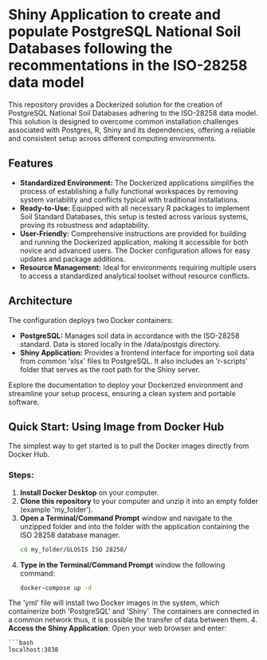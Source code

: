 # Shiny Application to create and populate PostgreSQL National Soil Databases following the recommentations in the ISO-28258 data model

This repository provides a Dockerized solution for the creation of PostgreSQL National Soil Databases adhering to the ISO-28258 data model. This solution is designed to overcome common installation challenges associated with Postgres, R, Shiny and its dependencies, offering a reliable and consistent setup across different computing environments.

## Features
- **Standardized Environment:** The Dockerized applications simplifies the process of establishing a fully functional workspaces by removing system variability and conflicts typical with traditional installations.
- **Ready-to-Use:** Equipped with all necessary R packages to implement Soil Standard Databases, this setup is tested across various systems, proving its robustness and adaptability.
- **User-Friendly:** Comprehensive instructions are provided for building and running the Dockerized application, making it accessible for both novice and advanced users. The Docker configuration allows for easy updates and package additions.
- **Resource Management:** Ideal for environments requiring multiple users to access a standardized analytical toolset without resource conflicts.

## Architecture
The configuration deploys two Docker containers:

- **PostgreSQL:** Manages soil data in accordance with the ISO-28258 standard. Data is stored locally in the /data/postgis directory.
- **Shiny Application:** Provides a frontend interface for importing soil data from common 'xlsx' files to PostgreSQL. It also includes an 'r-scripts' folder that serves as the root path for the Shiny server.

Explore the documentation to deploy your Dockerized environment and streamline your setup process, ensuring a clean system and portable software.


## Quick Start: Using Image from Docker Hub

The simplest way to get started is to pull the Docker images directly from Docker Hub.

### Steps:
1. **Install Docker Desktop** on your computer.
2. **Clone this repository** to your computer and unzip it into an empty folder (example 'my_folder').
3. **Open a Terminal/Command Prompt** window and navigate to the unzipped folder and into the folder with the application containing the ISO 28258 database manager.
   ```bash
   cd my_folder/GLOSIS ISO 28258/
4. **Type in the Terminal/Command Prompt** window the following command:
   ```bash
   docker-compose up -d
The 'yml' file will install two Docker images in the system, which containerize both 'PostgreSQL' and 'Shiny'. The containers are connected in a common network thus, it is possible the transfer of data between them. 
4. **Access the Shiny Application**: Open your web browser and enter:

    ```bash
    localhost:3838

